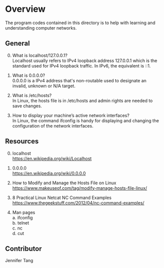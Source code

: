 # Overview #
The program codes contained in this directory is to help with learning and understanding computer networks.  

## General ##
0. What is localhost/127.0.0.1?  
Localhost usually refers to IPv4 loopback address 127.0.0.1 which is the standard used for IPv4 loopback traffic.  In IPv6, the equivalent is ::1.  

1. What is 0.0.0.0?  
0.0.0.0 is a IPv4 address that's non-routable used to designate an invalid, unknown or N/A target.  

2. What is /etc/hosts?  
In Linux, the hosts file is in /etc/hosts and admin rights are needed to save changes.  

3. How to display your machine’s active network interfaces?  
In Linux, the command ifconfig is handy for displaying and changing the configuration of the network interfaces.  

## Resources ##
0. localhost  
https://en.wikipedia.org/wiki/Localhost  

1. 0.0.0.0  
https://en.wikipedia.org/wiki/0.0.0.0  

2. How to Modify and Manage the Hosts File on Linux  
https://www.makeuseof.com/tag/modify-manage-hosts-file-linux/  

3. 8 Practical Linux Netcat NC Command Examples  
https://www.thegeekstuff.com/2012/04/nc-command-examples/  

4. Man pages  
a. ifconfig  
b. telnet  
c. nc  
d. cut  

## Contributor ##
Jennifer Tang
